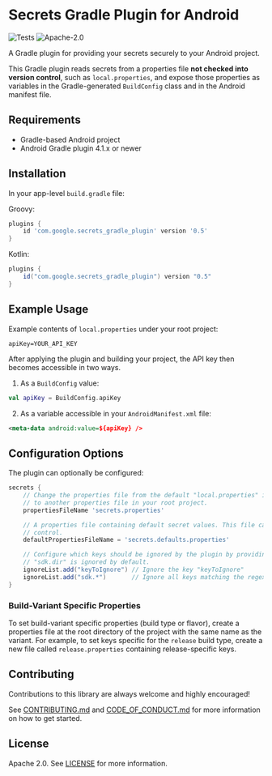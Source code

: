 # Secrets Gradle Plugin for Android
![Tests](https://github.com/google/secrets-gradle-plugin/workflows/Tests/badge.svg)
![Apache-2.0](https://img.shields.io/badge/license-Apache-blue)

A Gradle plugin for providing your secrets securely to your Android project.

This Gradle plugin reads secrets from a properties file **not checked into version control**,
such as `local.properties`, and expose those properties as variables in the Gradle-generated `BuildConfig`
class and in the Android manifest file.

## Requirements
* Gradle-based Android project
* Android Gradle plugin 4.1.x or newer

## Installation

In your app-level `build.gradle` file:

Groovy:
```groovy
plugins {
    id 'com.google.secrets_gradle_plugin' version '0.5'
}
```

Kotlin:
```groovy
plugins {
    id("com.google.secrets_gradle_plugin") version "0.5"
}
```

## Example Usage

Example contents of `local.properties` under your root project:
```
apiKey=YOUR_API_KEY
```

After applying the plugin and building your project, the API key then becomes accessible in two ways.

  1. As a `BuildConfig` value:
  ```kotlin
  val apiKey = BuildConfig.apiKey
  ```
  2. As a variable accessible in your `AndroidManifest.xml` file:
  ```xml
  <meta-data android:value=${apiKey} />
  ```

## Configuration Options

The plugin can optionally be configured:

```groovy
secrets {
    // Change the properties file from the default "local.properties" in your root project
    // to another properties file in your root project.
    propertiesFileName 'secrets.properties'

    // A properties file containing default secret values. This file can be checked in version
    // control.
    defaultPropertiesFileName = 'secrets.defaults.properties'

    // Configure which keys should be ignored by the plugin by providing regular expressions.
    // "sdk.dir" is ignored by default.
    ignoreList.add("keyToIgnore") // Ignore the key "keyToIgnore"
    ignoreList.add("sdk.*")       // Ignore all keys matching the regexp "sdk.*"
}
```

### Build-Variant Specific Properties

To set build-variant specific properties (build type or flavor), create a properties file at the
root directory of the project with the same name as the variant. For example, to set keys specific
for the `release` build type, create a new file called `release.properties` containing
release-specific keys.

## Contributing

Contributions to this library are always welcome and highly encouraged!

See [CONTRIBUTING.md](CONTRIBUTING.md) and [CODE_OF_CONDUCT.md](CODE_OF_CONDUCT.md) for more 
information on how to get started.

## License
Apache 2.0. See [LICENSE](LICENSE) for more information.
